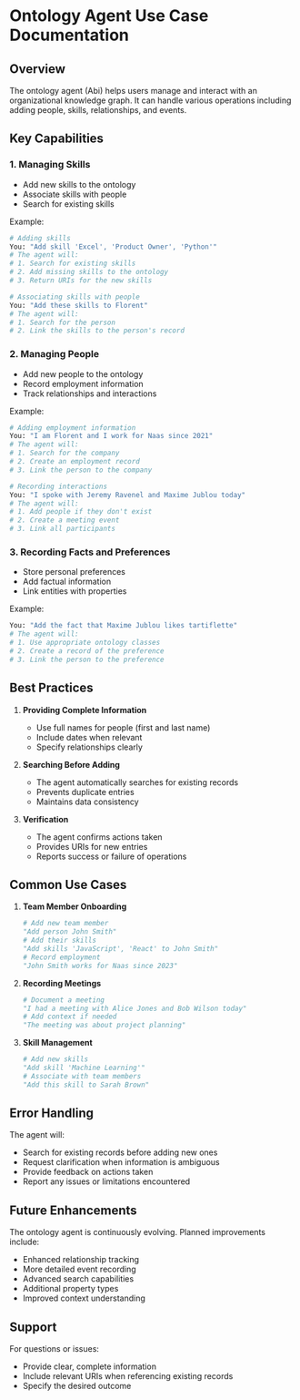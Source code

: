 # Ontology Agent Use Case Documentation

## Overview
The ontology agent (Abi) helps users manage and interact with an organizational knowledge graph. It can handle various operations including adding people, skills, relationships, and events.

## Key Capabilities

### 1. Managing Skills
- Add new skills to the ontology
- Associate skills with people
- Search for existing skills

Example:
```python
# Adding skills
You: "Add skill 'Excel', 'Product Owner', 'Python'"
# The agent will:
# 1. Search for existing skills
# 2. Add missing skills to the ontology
# 3. Return URIs for the new skills

# Associating skills with people
You: "Add these skills to Florent"
# The agent will:
# 1. Search for the person
# 2. Link the skills to the person's record
```

### 2. Managing People
- Add new people to the ontology
- Record employment information
- Track relationships and interactions

Example:
```python
# Adding employment information
You: "I am Florent and I work for Naas since 2021"
# The agent will:
# 1. Search for the company
# 2. Create an employment record
# 3. Link the person to the company

# Recording interactions
You: "I spoke with Jeremy Ravenel and Maxime Jublou today"
# The agent will:
# 1. Add people if they don't exist
# 2. Create a meeting event
# 3. Link all participants
```

### 3. Recording Facts and Preferences
- Store personal preferences
- Add factual information
- Link entities with properties

Example:
```python
You: "Add the fact that Maxime Jublou likes tartiflette"
# The agent will:
# 1. Use appropriate ontology classes
# 2. Create a record of the preference
# 3. Link the person to the preference
```

## Best Practices

1. **Providing Complete Information**
   - Use full names for people (first and last name)
   - Include dates when relevant
   - Specify relationships clearly

2. **Searching Before Adding**
   - The agent automatically searches for existing records
   - Prevents duplicate entries
   - Maintains data consistency

3. **Verification**
   - The agent confirms actions taken
   - Provides URIs for new entries
   - Reports success or failure of operations

## Common Use Cases

1. **Team Member Onboarding**
   ```python
   # Add new team member
   "Add person John Smith"
   # Add their skills
   "Add skills 'JavaScript', 'React' to John Smith"
   # Record employment
   "John Smith works for Naas since 2023"
   ```

2. **Recording Meetings**
   ```python
   # Document a meeting
   "I had a meeting with Alice Jones and Bob Wilson today"
   # Add context if needed
   "The meeting was about project planning"
   ```

3. **Skill Management**
   ```python
   # Add new skills
   "Add skill 'Machine Learning'"
   # Associate with team members
   "Add this skill to Sarah Brown"
   ```

## Error Handling

The agent will:
- Search for existing records before adding new ones
- Request clarification when information is ambiguous
- Provide feedback on actions taken
- Report any issues or limitations encountered

## Future Enhancements

The ontology agent is continuously evolving. Planned improvements include:
- Enhanced relationship tracking
- More detailed event recording
- Advanced search capabilities
- Additional property types
- Improved context understanding

## Support

For questions or issues:
- Provide clear, complete information
- Include relevant URIs when referencing existing records
- Specify the desired outcome
